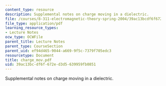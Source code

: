 ```yaml
---
content_type: resource
description: Supplemental notes on charge moving in a dielectric.
file: /courses/8-311-electromagnetic-theory-spring-2004/39ac13bcdf6f672ed3d5639959fb0851_charge_mov.pdf
file_type: application/pdf
learning_resource_types:
- Lecture Notes
ocw_type: OCWFile
parent_title: Lecture Notes
parent_type: CourseSection
parent_uid: ef94d465-9044-a669-9f5c-7379f705edc3
resourcetype: Document
title: charge_mov.pdf
uid: 39ac13bc-df6f-672e-d3d5-639959fb0851
---
```

Supplemental notes on charge moving in a dielectric.

